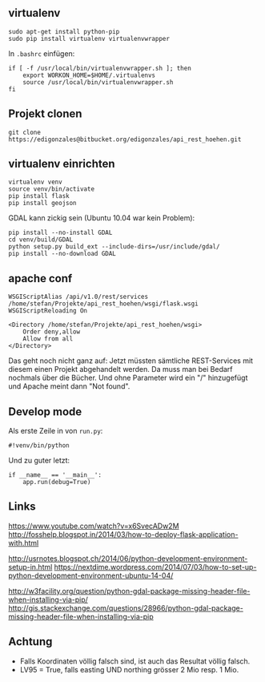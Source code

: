 ## virtualenv

```
sudo apt-get install python-pip
sudo pip install virtualenv virtualenvwrapper
```

In `.bashrc` einfügen:

```
if [ -f /usr/local/bin/virtualenvwrapper.sh ]; then
    export WORKON_HOME=$HOME/.virtualenvs
    source /usr/local/bin/virtualenvwrapper.sh
fi
```

## Projekt clonen

```
git clone https://edigonzales@bitbucket.org/edigonzales/api_rest_hoehen.git
```

## virtualenv einrichten

```
virtualenv venv
source venv/bin/activate
pip install flask
pip install geojson
```

GDAL kann zickig sein (Ubuntu 10.04 war kein Problem):

```
pip install --no-install GDAL
cd venv/build/GDAL
python setup.py build_ext --include-dirs=/usr/include/gdal/
pip install --no-download GDAL

```

## apache conf

```
WSGIScriptAlias /api/v1.0/rest/services /home/stefan/Projekte/api_rest_hoehen/wsgi/flask.wsgi
WSGIScriptReloading On

<Directory /home/stefan/Projekte/api_rest_hoehen/wsgi>
    Order deny,allow
    Allow from all
</Directory>
```

Das geht noch nicht ganz auf: Jetzt müssten sämtliche REST-Services mit diesem einen Projekt abgehandelt werden. Da muss man bei Bedarf nochmals über die Bücher. Und ohne Parameter wird ein "/" hinzugefügt und Apache meint dann "Not found". 

## Develop mode
Als erste Zeile in von `run.py`:

```
#!venv/bin/python
```

Und zu guter letzt:

```
if __name__ == '__main__':
    app.run(debug=True)
```


## Links

https://www.youtube.com/watch?v=x6SvecADw2M
http://fosshelp.blogspot.in/2014/03/how-to-deploy-flask-application-with.html


http://usrnotes.blogspot.ch/2014/06/python-development-environment-setup-in.html
https://nextdime.wordpress.com/2014/07/03/how-to-set-up-python-development-environment-ubuntu-14-04/

http://w3facility.org/question/python-gdal-package-missing-header-file-when-installing-via-pip/
http://gis.stackexchange.com/questions/28966/python-gdal-package-missing-header-file-when-installing-via-pip


## Achtung

* Falls Koordinaten völlig falsch sind, ist auch das Resultat völlig falsch.
* LV95 = True, falls easting UND northing grösser 2 Mio resp. 1 Mio.
